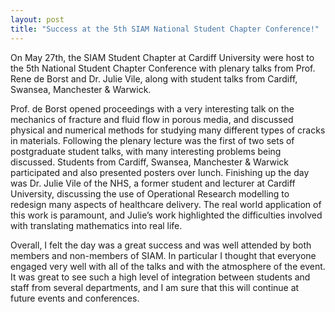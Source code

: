 ```yaml
---
layout: post
title: "Success at the 5th SIAM National Student Chapter Conference!"
---
```


On May 27th, the SIAM Student Chapter at Cardiff University were host to the 5th National Student Chapter Conference with plenary talks from Prof. Rene de Borst and Dr. Julie Vile, along with student talks from Cardiff, Swansea, Manchester & Warwick.

Prof. de Borst opened proceedings with a very interesting talk on the mechanics of fracture and fluid flow in porous media, and discussed physical and numerical methods for studying many different types of cracks in materials. Following the plenary lecture was the first of two sets of postgraduate student talks, with many interesting problems being discussed. Students from Cardiff, Swansea, Manchester & Warwick participated and also presented posters over lunch. Finishing up the day was Dr. Julie Vile of the NHS, a former student and lecturer at Cardiff University, discussing the use of Operational Research modelling to redesign many aspects of healthcare delivery. The real world application of this work is paramount, and Julie’s work highlighted the difficulties involved with translating mathematics into real life.

Overall, I felt the day was a great success and was well attended by both members and non-members of SIAM. In particular I thought that everyone engaged very well with all of the talks and with the atmosphere of the event. It was great to see such a high level of integration between students and staff from several departments, and I am sure that this will continue at future events and conferences.
